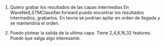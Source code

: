 1. Quiero grabar los resultados de las capas intermedias
En WaveNetLSTMClassifier.forward puedo encontrar los resultados intermedios, grabarlos.
En teoria se podrian apilar en orden de llegada y se mantendría el orden.

2. Puedo plotear la salida de la ultima capa.
Tiene 2,4,8,16,32 features. Puede que salga algo interesante.